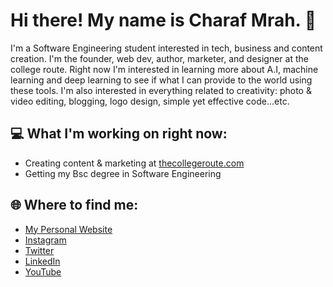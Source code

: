 # Hi there! My name is Charaf Mrah. 👋 

I'm a Software Engineering student interested in tech, business and content creation. I'm the founder, web dev, author, marketer, and designer at the college route. Right now I'm interested in learning more about A.I, machine learning and deep learning to see if what I can provide to the world using these tools. I'm also interested in everything related to creativity: photo & video editing, blogging, logo design, simple yet effective code...etc.

## 💻 What I'm working on right now:
* Creating content & marketing at [thecollegeroute.com](https://thecollegeroute.com)
* Getting my Bsc degree in Software Engineering

## 🌐 Where to find me:
* [My Personal Website](https://charafmrah.com)
* [Instagram](https://instagram.com/charafmrah)
* [Twitter](https://twitter.com/charafmrah)
* [LinkedIn](https://linkedin.com/in/charafmrah)
* [YouTube](https://youtube.com/charaf)
<!--
**charafmrah/charafmrah** is a ✨ _special_ ✨ repository because its `README.md` (this file) appears on your GitHub profile.

Here are some ideas to get you started:

- 🔭 I’m currently working on ...
- 🌱 I’m currently learning ...
- 👯 I’m looking to collaborate on ...
- 🤔 I’m looking for help with ...
- 💬 Ask me about ...
- 📫 How to reach me: ...
- 😄 Pronouns: ...
- ⚡ Fun fact: ...
-->
